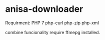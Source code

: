 # anisa-downloader

Requirment:
    PHP 7
    php-curl php-zip php-xml

combine funcionality require ffmepg installed.
